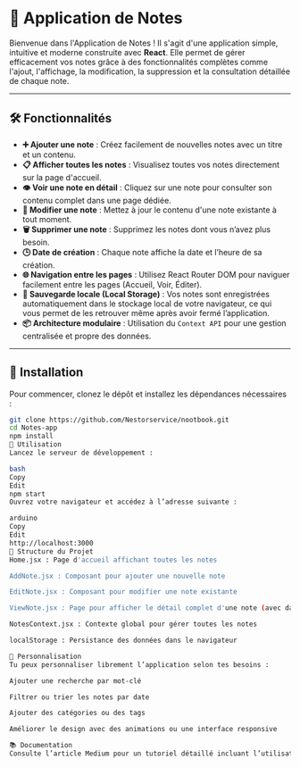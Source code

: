 # 📓 Application de Notes

Bienvenue dans l'Application de Notes ! Il s'agit d'une application simple, intuitive et moderne construite avec **React**. Elle permet de gérer efficacement vos notes grâce à des fonctionnalités complètes comme l'ajout, l'affichage, la modification, la suppression et la consultation détaillée de chaque note.

---

## 🛠 Fonctionnalités

- **➕ Ajouter une note** : Créez facilement de nouvelles notes avec un titre et un contenu.
- **📋 Afficher toutes les notes** : Visualisez toutes vos notes directement sur la page d'accueil.
- **👁️ Voir une note en détail** : Cliquez sur une note pour consulter son contenu complet dans une page dédiée.
- **📝 Modifier une note** : Mettez à jour le contenu d'une note existante à tout moment.
- **🗑️ Supprimer une note** : Supprimez les notes dont vous n’avez plus besoin.
- **🕒 Date de création** : Chaque note affiche la date et l’heure de sa création.
- **🌐 Navigation entre les pages** : Utilisez React Router DOM pour naviguer facilement entre les pages (Accueil, Voir, Éditer).
- **💾 Sauvegarde locale (Local Storage)** : Vos notes sont enregistrées automatiquement dans le stockage local de votre navigateur, ce qui vous permet de les retrouver même après avoir fermé l’application.
- **📦 Architecture modulaire** : Utilisation du `Context API` pour une gestion centralisée et propre des données.

---

## 🔧 Installation

Pour commencer, clonez le dépôt et installez les dépendances nécessaires :

```bash
git clone https://github.com/Nestorservice/nootbook.git
cd Notes-app
npm install
🚀 Utilisation
Lancez le serveur de développement :

bash
Copy
Edit
npm start
Ouvrez votre navigateur et accédez à l’adresse suivante :

arduino
Copy
Edit
http://localhost:3000
🧠 Structure du Projet
Home.jsx : Page d'accueil affichant toutes les notes

AddNote.jsx : Composant pour ajouter une nouvelle note

EditNote.jsx : Composant pour modifier une note existante

ViewNote.jsx : Page pour afficher le détail complet d'une note (avec date)

NotesContext.jsx : Contexte global pour gérer toutes les notes

localStorage : Persistance des données dans le navigateur

🧩 Personnalisation
Tu peux personnaliser librement l’application selon tes besoins :

Ajouter une recherche par mot-clé

Filtrer ou trier les notes par date

Ajouter des catégories ou des tags

Améliorer le design avec des animations ou une interface responsive

📚 Documentation
Consulte l’article Medium pour un tutoriel détaillé incluant l’utilisation de hooks personnalisés et la personnalisation de l’interface.
